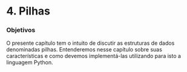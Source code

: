 # 4. Pilhas

### Objetivos

O presente capítulo tem o intuito de discutir as estruturas de dados denominadas pilhas. Entenderemos nesse capítulo sobre suas características e como devemos implementá-las utilizando para isto a linguagem Python.

